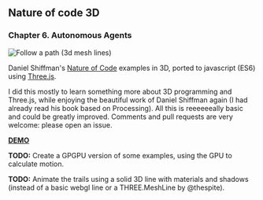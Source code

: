 ## Nature of code 3D
### Chapter 6. Autonomous Agents

![Follow a path (3d mesh lines)][image]

[image]: https://github.com/taseenb/NOC3D-chapter6/raw/master/demo.gif "Follow a path (3d mesh lines)"

Daniel Shiffman's [Nature of Code](http://natureofcode.com/) examples in 3D, ported to javascript (ES6) using [Three.js](https://threejs.org/).

I did this mostly to learn something more about 3D programming and Three.js, while enjoying the beautiful work of Daniel Shiffman again (I had already read his book based on Processing).
All this is reeeeeeally basic and could be greatly improved. Comments and pull requests are very welcome: please open an issue.

**[DEMO](https://taseenb.github.io/NOC3D-chapter6/)**

**TODO:** Create a GPGPU version of some examples, using the GPU to calculate motion.

**TODO:** Animate the trails using a solid 3D line with materials and shadows (instead of a basic webgl line or a THREE.MeshLine by @thespite).


